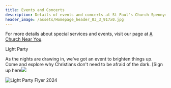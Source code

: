 ```yaml
---
title: Events and Concerts
description: Details of events and concerts at St Paul's Church Spennymoor.
header_image: /assets/Homepage_header_03_3_917x0.jpg
---
```

For more details about special services and events, visit our page at [A Church Near You](https://www.achurchnearyou.com/church/13565/).

Light Party

As the nights are drawing in, we've got an event to brighten things up. Come and explore why Christians don't need to be afraid of the dark. [Sign up here![](https://forms.gle/JVpX1DYRr2uxG364A)

![Light Party Flyer 2024](https://github.com/user-attachments/assets/26d7b3ab-85ee-47e8-a404-51459f0a83de)
